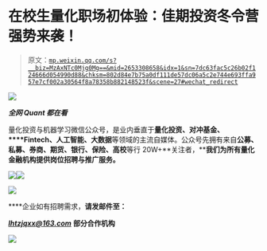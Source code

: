 # 在校生量化职场初体验：佳期投资冬令营强势来袭！

> 原文：[`mp.weixin.qq.com/s?__biz=MzAxNTc0Mjg0Mg==&mid=2653308658&idx=1&sn=7dc63fac5c26b02f124666d054990d88&chksm=802d84e7b75a0df111de57dc06a5c2e744e693ffa957e7cf002a30564f8a78358b882148523f&scene=27#wechat_redirect`](http://mp.weixin.qq.com/s?__biz=MzAxNTc0Mjg0Mg==&mid=2653308658&idx=1&sn=7dc63fac5c26b02f124666d054990d88&chksm=802d84e7b75a0df111de57dc06a5c2e744e693ffa957e7cf002a30564f8a78358b882148523f&scene=27#wechat_redirect)

![](img/247594ba6833408941f5f7b4180369cc.png)

***全网 Quant 都在看***

量化投资与机器学习微信公众号，是业内垂直于**量化投资、对冲基金、****Fintech、人工智能、大数据**等领域的主流自媒体。公众号先拥有来自**公募、私募、券商、期货、银行、保险、高校**等行 20W+**关注者，****我们为所有量化金融机构提供岗位招聘与推广服务。**

**![](img/92c43a25c6cf0e9d46e112c22c178875.png)![](img/6ce301db5c46c9566ca36ee26a3b7828.png)**

**![](img/387d1ef56c0bd43c5f25b0d79abdd9d2.png)**

****企业如有招聘需求，****请发邮件至：****

*****lhtzjqxx@163.com***** ****部分合作机构**** 

**![](img/842a159b8912d2c0ce76ef792e640a37.png)**